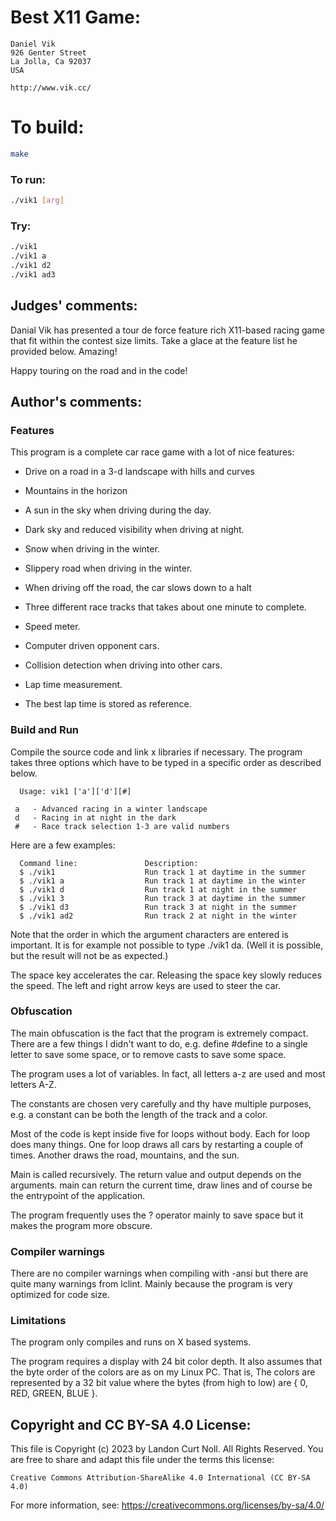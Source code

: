 # Best X11 Game:

    Daniel Vik
    926 Genter Street
    La Jolla, Ca 92037
    USA

    http://www.vik.cc/

# To build:

```sh
make
```

### To run:

```sh
./vik1 [arg]
```

### Try:

```sh
./vik1
./vik1 a
./vik1 d2
./vik1 ad3
```

## Judges' comments:

Danial Vik has presented a tour de force feature rich X11-based
racing game that fit within the contest size limits.  Take a
glace at the feature list he provided below.  Amazing!

Happy touring on the road and in the code!

## Author's comments:

### Features

This program is a complete car race game with a lot of nice features:

*  Drive on a road in a 3-d landscape with hills and curves

*  Mountains in the horizon

*  A sun in the sky when driving during the day.

*  Dark sky and reduced visibility when driving at night.

*  Snow when driving in the winter.

*  Slippery road when driving in the winter.

*  When driving off the road, the car slows down to a halt

*  Three different race tracks that takes about one minute to complete.

*  Speed meter.

*  Computer driven opponent cars.

*  Collision detection when driving into other cars.

*  Lap time measurement.

*  The best lap time is stored as reference.

### Build and Run

Compile the source code and link x libraries if necessary.
The program takes  three  options which have  to be  typed in a specific
order as described below.

      Usage: vik1 ['a']['d'][#]

	 a   - Advanced racing in a winter landscape
	 d   - Racing in at night in the dark
	 #   - Race track selection 1-3 are valid numbers

Here are a few examples:

      Command line:               Description:
      $ ./vik1                    Run track 1 at daytime in the summer
      $ ./vik1 a                  Run track 1 at daytime in the winter
      $ ./vik1 d                  Run track 1 at night in the summer
      $ ./vik1 3                  Run track 3 at daytime in the summer
      $ ./vik1 d3                 Run track 3 at night in the summer
      $ ./vik1 ad2                Run track 2 at night in the winter

Note that the  order  in which the  argument  characters are  entered is
important. It is for example not possible to type ./vik1 da. (Well it is
possible, but the result will not be as expected.)

The space key  accelerates  the car.   Releasing  the space  key  slowly
reduces the speed.  The left and right  arrow keys are used to steer the
car.

### Obfuscation

The main obfuscation  is the fact that the program is extremely compact.
There are a few things  I didn't want to do,  e.g. define #define  to a
single letter to save some space, or to remove casts to save some space.

The program  uses a lot of variables.  In fact, all letters a-z are used
and most letters A-Z.

The constants are chosen very  carefully and thy have multiple purposes,
e.g. a constant can be both the length of the track and a color.

Most of the code is kept  inside five for loops  without body.  Each for
loop  does many things.   One for  loop draws  all cars  by restarting a
couple of times. Another draws the road, mountains, and the sun.

Main is called recursively.  The return value  and output depends on the
arguments. main can return the current time, draw lines and of course be
the entrypoint of the application.

The program  frequently  uses the ? operator mainly to save space but it
makes the program more obscure.

### Compiler warnings

There  are no compiler warnings when compiling with -ansi  but there are
quite  many  warnings from lclint.  Mainly because  the program  is very
optimized for code size.

### Limitations

The program only compiles and runs on X based systems.

The program requires a display with 24 bit color depth.  It  also assumes
that the byte order of the colors  are as on my Linux PC.  That is,  The
colors are represented  by a 32 bit value where the bytes  (from high to
low) are { 0, RED, GREEN, BLUE }.

## Copyright and CC BY-SA 4.0 License:

This file is Copyright (c) 2023 by Landon Curt Noll.  All Rights Reserved.
You are free to share and adapt this file under the terms this license:

    Creative Commons Attribution-ShareAlike 4.0 International (CC BY-SA 4.0)

For more information, see: https://creativecommons.org/licenses/by-sa/4.0/
